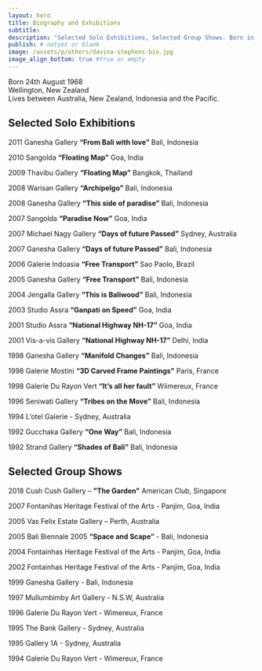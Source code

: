 ```yaml
---
layout: hero
title: Biography and Exhibitions
subtitle:
description: "Selected Solo Exhibitions, Selected Group Shows. Born in Wellington, New Zealand, Davina has been living between Australia, Indonesia and the Pacific. She exibited in Thailand, Brasil, Usa, India, Singapore, France, Indonesia and Australia."
publish: # notyet or blank
image: /assets/p/others/davina-stephens-bio.jpg
image_align_bottom: true #true or empty
---
```


Born 24th August 1968  
Wellington, New Zealand  
Lives between Australia, New Zealand, Indonesia and the Pacific.


## Selected Solo Exhibitions

2011 Ganesha Gallery **“From Bali with love”** Bali, Indonesia

2010 Sangolda **“Floating Map”** Goa, India

2009 Thavibu Gallery **“Floating Map”** Bangkok, Thailand

2008 Warisan Gallery **“Archipelgo”** Bali, Indonesia

2008 Ganesha Gallery **“This side of paradise”** Bali, Indonesia

2007 Sangolda **“Paradise Now”** Goa, India

2007 Michael Nagy Gallery **“Days of future Passed”** Sydney, Australia

2007 Ganesha Gallery **“Days of future Passed”** Bali, Indonesia

2006 Galerie Indoasia **“Free Transport”** Sao Paolo, Brazil

2005 Ganesha Gallery **“Free Transport”** Bali, Indonesia

2004 Jengalla Gallery **“This is Baliwood”** Bali, Indonesia

2003 Studio Assra **“Ganpati on Speed”** Goa, India

2001 Studio Assra **“National Highway NH-17”** Goa, India

2001 Vis-a-vis Gallery **“National Highway NH-17”** Delhi, India

1998 Ganesha Gallery **“Manifold Changes”** Bali, Indonesia

1998 Galerie Mostini **“3D Carved Frame Paintings"** Paris, France

1998 Galerie Du Rayon Vert **“It’s all her fault”** Wiimereux, France

1996 Seniwati Gallery **“Tribes on the Move”** Bali, Indonesia

1994 L’otel Galerie - Sydney, Australia

1992 Gucchaka Gallery **“One Way”** Bali, Indonesia

1992 Strand Gallery **“Shades of Bali”** Bali, Indonesia


## Selected Group Shows

2018 Cush Cush Gallery – **"The Garden"** American Club, Singapore

2007 Fontanihas Heritage Festival of the Arts - Panjim, Goa, India

2005 Vas Felix Estate Gallery – Perth, Australia

2005 Bali Biennale 2005 **“Space and Scape”** - Bali, Indonesia

2004 Fontainhas Heritage Festival of the Arts - Panjim, Goa, India

2002 Fontainhas Heritage Festival of the Arts - Panjim, Goa, India

1999 Ganesha Gallery - Bali, Indonesia

1997 Mullumbimby Art Gallery - N.S.W, Australia

1996 Galerie Du Rayon Vert - Wimereux, France

1995 The Bank Gallery - Sydney, Australia

1995 Gallery 1A - Sydney, Australia

1994 Galerie Du Rayon Vert - Wimereux, France
